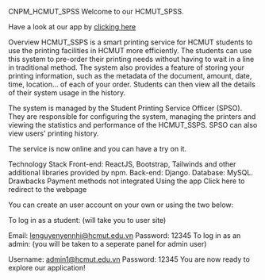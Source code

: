 CNPM_HCMUT_SPSS
Welcome to our HCMUT_SPSS.

Have a look at our app by [clicking here](https://printing-system.vercel.app/)




Overview
HCMUT_SSPS is a smart printing service for HCMUT students to use the printing facilities in HCMUT more efficiently. The students can use this system to pre-order their printing needs without having to wait in a line in traditional method. The system also provides a feature of storing your printing information, such as the metadata of the document, amount, date, time, location... of each of your order. Students can then view all the details of their system usage in the history.

The system is managed by the Student Printing Service Officer (SPSO). They are responsible for configuring the system, managing the printers and viewing the statistics and performance of the HCMUT_SSPS. SPSO can also view users' printing history.

The service is now online and you can have a try on it.

Technology Stack
Front-end: ReactJS, Bootstrap, Tailwinds and other additional libraries provided by npm.
Back-end: Django.
Database: MySQL.
Drawbacks
Payment methods not integrated
Using the app
Click here to redirect to the webpage

You can create an user account on your own or using the two below:

To log in as a student: (will take you to user site)

Email: lenguyenyennhi@hcmut.edu.vn
Password: 12345
To log in as an admin: (you will be taken to a seperate panel for admin user)

Username: admin1@hcmut.edu.vn
Password: 12345
You are now ready to explore our application!
